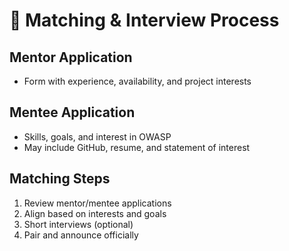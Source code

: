 # 🔄 Matching & Interview Process

## Mentor Application
- Form with experience, availability, and project interests

## Mentee Application
- Skills, goals, and interest in OWASP
- May include GitHub, resume, and statement of interest

## Matching Steps
1. Review mentor/mentee applications
2. Align based on interests and goals
3. Short interviews (optional)
4. Pair and announce officially
